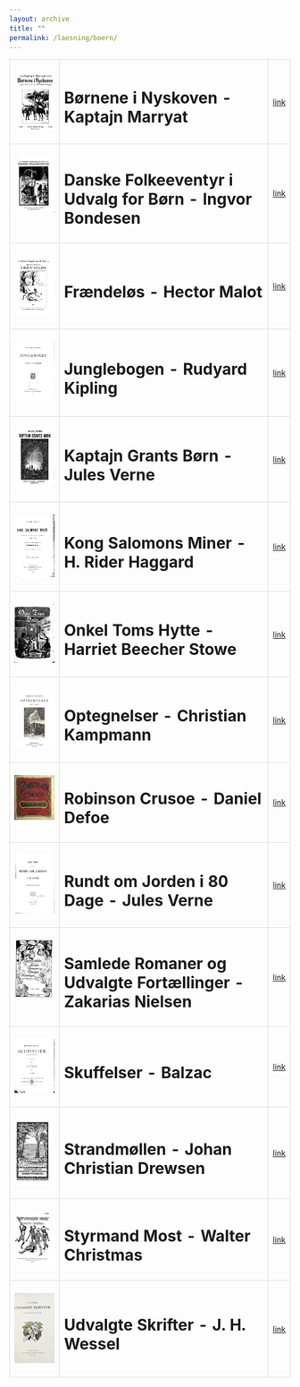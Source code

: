 ```yaml
---
layout: archive
title: ""
permalink: /laesning/boern/
---
```


<style>
    table {
        border-collapse: collapse;
        width: 100%;
    }
    th, td {
        border: 1px solid #dddddd;
        padding: 8px;
        text-align: left;
    }
    /* Customize width for specific columns */
    th:nth-child(1), td:nth-child(1) {
        width: 20%; /* First column */
    }
    th:nth-child(2), td:nth-child(2) {
        width: 80%; /* Second column */
    }
</style>

<table align="center" cellspacing="5" style="text-align: left" width="100%">
<tr>
<td style="vertical-align: top;"><p align="center"><img src="/files/boern/boernene.png"/></p></td>
<td><h1> Børnene i Nyskoven - Kaptajn Marryat </h1></td>
<td><a href="https://www.kb.dk/e-mat/dod/130022081749-bw.pdf">link</a></td>
</tr>

<tr>
<td style="vertical-align: top;"><p align="center"><img src="/files/boern/danske.png"/></p></td>
<td><h1> Danske Folkeeventyr i Udvalg for Børn - Ingvor Bondesen </h1></td>
<td><a href="https://www.kb.dk/e-mat/dod/130023202647-bw.pdf">link</a></td>
</tr>

<tr>
<td style="vertical-align: top;"><p align="center"><img src="/files/boern/fraendeloes.png"/></p></td>
<td><h1> Frændeløs - Hector Malot </h1></td>
<td><a href="https://www.kb.dk/e-mat/dod/130022839218-bw.pdf">link</a></td>
</tr>

<tr>
<td style="vertical-align: top;"><p align="center"><img src="/files/boern/jungle.png"/></p></td>
<td><h1> Junglebogen - Rudyard Kipling </h1></td>
<td><a href="https://www.kb.dk/e-mat/dod/115808052095-bw.pdf">link</a></td>
</tr>

<tr>
<td style="vertical-align: top;"><p align="center"><img src="/files/boern/kaptajn.png"/></p></td>
<td><h1> Kaptajn Grants Børn - Jules Verne </h1></td>
<td><a href="https://www.kb.dk/e-mat/dod/115808132462_bw.pdf">link</a></td>
</tr>

<tr>
<td style="vertical-align: top;"><p align="center"><img src="/files/boern/kong.png"/></p></td>
<td><h1> Kong Salomons Miner - H. Rider Haggard </h1></td>
<td><a href="https://www.kb.dk/e-mat/dod/11580804133A_bw.pdf">link</a></td>
</tr>

<tr>
<td style="vertical-align: top;"><p align="center"><img src="/files/boern/onkel.png"/></p></td>
<td><h1> Onkel Toms Hytte - Harriet Beecher Stowe </h1></td>
<td><a href="https://www.kb.dk/e-mat/dod/11580808564D-bw.pdf">link</a></td>
</tr>

<tr>
<td style="vertical-align: top;"><p align="center"><img src="/files/boern/optegnelser.png"/></p></td>
<td><h1> Optegnelser - Christian Kampmann </h1></td>
<td><a href="https://slaegtsbibliotek.dk/923376.pdf">link</a></td>
</tr>

<tr>
<td style="vertical-align: top;"><p align="center"><img src="/files/boern/robinson.png"/></p></td>
<td><h1> Robinson Crusoe - Daniel Defoe </h1></td>
<td><a href="/files/boern/robinson.pdf">link</a></td>
</tr>

<tr>
<td style="vertical-align: top;"><p align="center"><img src="/files/boern/rundt.png"/></p></td>
<td><h1> Rundt om Jorden i 80 Dage - Jules Verne </h1></td>
<td><a href="https://www.kb.dk/e-mat/dod/115808131602-bw.pdf">link</a></td>
</tr>

<tr>
<td style="vertical-align: top;"><p align="center"><img src="/files/boern/samlede.png"/></p></td>
<td><h1> Samlede Romaner og Udvalgte Fortællinger - Zakarias Nielsen </h1></td>
<td><a href="https://www.kb.dk/e-mat/dod/130022040351_bw.pdf">link</a></td>
</tr>

<tr>
<td style="vertical-align: top;"><p align="center"><img src="/files/boern/skuffelser.png"/></p></td>
<td><h1> Skuffelser - Balzac </h1></td>
<td><a href="https://www.kb.dk/e-mat/dod/115808104515-bw.pdf">link</a></td>
</tr>

<tr>
<td style="vertical-align: top;"><p align="center"><img src="/files/boern/strandmoellen.png"/></p></td>
<td><h1> Strandmøllen - Johan Christian Drewsen </h1></td>
<td><a href="https://www.kb.dk/e-mat/dod/130011002618_bw.pdf">link</a></td>
</tr>

<tr>
<td style="vertical-align: top;"><p align="center"><img src="/files/boern/styrmand.png"/></p></td>
<td><h1> Styrmand Most - Walter Christmas </h1></td>
<td><a href="https://www.kb.dk/e-mat/dod/130022837037_bw.pdf">link</a></td>
</tr>

<tr>
<td style="vertical-align: top;"><p align="center"><img src="/files/boern/udvalgte.png"/></p></td>
<td><h1> Udvalgte Skrifter - J. H. Wessel </h1></td>
<td><a href="https://www.kb.dk/e-mat/dod/11520805489F.pdf">link</a></td>
</tr>
</table>